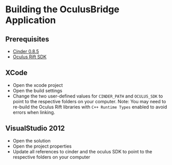 Building the OculusBridge Application
=====================================


## Prerequisites

- [Cinder 0.8.5](http://libcinder.org/)
- [Oculus Rift SDK](https://developer.oculusvr.com/)


## XCode

- Open the xcode project
- Open the build settings
- Change the two user-defined values for `CINDER_PATH` and `OCULUS_SDK` to point to the respective folders on your computer.  Note: You may need to re-build the Oculus Rift libraries with `C++ Runtime Types` enabled to avoid errors when linking.


## VisualStudio 2012

- Open the solution
- Open the project properties
- Update all references to cinder and the oculus SDK to point to the respective folders on your computer